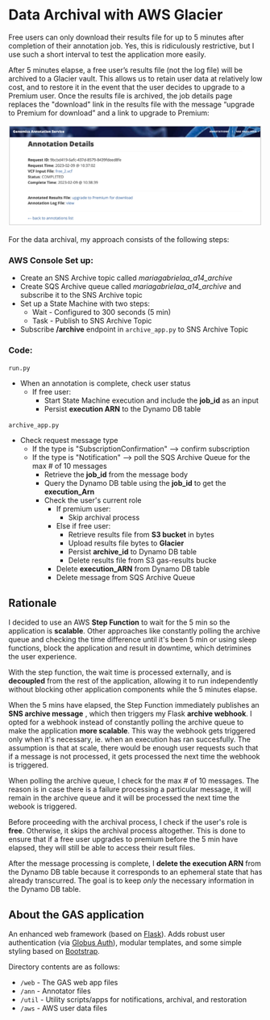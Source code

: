 # Data Archival with AWS Glacier

Free users can only download their results file for up to 5 minutes after completion of their annotation job. Yes, this is ridiculously restrictive, but I use such a  short interval to test the application more easily.

After 5 minutes elapse, a free user’s results file (not the log file) will be archived to a Glacier vault. This allows us to retain user data at relatively low cost, and to restore it in the event that the user decides to upgrade to a Premium user. Once the results file is archived, the job details page replaces the "download" link in the results file with the message “upgrade to Premium for download” and a link to upgrade to Premium:

![Update Message](https://github.com/magabrielaa/aws-cloud-computing/blob/main/11-data-archival/upgrade_message.jpg)

For the data archival, my approach consists of the following steps:

### AWS Console Set up:
- Create an SNS Archive topic called _mariagabrielaa_a14_archive_
- Create SQS Archive queue called _mariagabrielaa_a14_archive_ and  subscribe it to the SNS Archive topic
- Set up a State Machine with two steps:
    - Wait - Configured to 300 seconds (5 min)
    - Task - Publish to SNS Archive Topic
-  Subscribe **/archive** endpoint in `archive_app.py` to SNS Archive Topic

### Code:

`run.py`
- When an annotation is complete, check user status
    - If free user:
        - Start State Machine execution and include the **job_id** as an input
        - Persist **execution ARN** to the Dynamo DB table

`archive_app.py`
- Check request message type
    - If the type is "SubscriptionConfirmation" --> confirm subscription
    - If the type is "Notification" --> poll the SQS Archive Queue for the max # of 10 messages
        - Retrieve the **job_id** from the message body
        - Query the Dynamo DB table using the **job_id** to get the **execution_Arn**
        - Check the user's current role
            - If premium user:
                - Skip archival process
            - Else if free user:
                - Retrieve results file from **S3 bucket** in bytes
                - Upload results file bytes to **Glacier** 
                - Persist **archive_id** to Dynamo DB table
                - Delete results file from S3 gas-results bucke
            - Delete **execution_ARN** from Dynamo DB table
            - Delete message from SQS Archive Queue


## Rationale

I decided to use an AWS **Step Function** to wait for the 5 min so the application is **scalable**. Other approaches like constantly polling the archive queue and checking the time difference until it's been 5 min or using sleep functions, block the application and result in downtime, which detrimines the user experience.

With the step function, the wait time is processed externally, and is **decoupled** from the rest of the application, allowing it to run independently without blocking other application components while the 5 minutes elapse. 

When the 5 mins have elapsed, the Step Function immediately publishes an **SNS archive message** , which then triggers my Flask **archive webhook**. I opted for a webhook instead of constantly polling the archive queue to make the application **more scalable**. This way the webhook gets triggered only when it's necessary, ie. when an execution has ran succesfully. The assumption is that at scale, there would be enough user requests such that if a message is not processed, it gets processed the next time the webhook is triggered.

When polling the archive queue, I check for the max # of 10 messages. The reason is in case there is a failure processing a particular message, it will remain in the archive queue and it will be processed the next time the webook is triggered.

Before proceeding with the archival process, I check if the user's role is **free**. Otherwise, it skips the archival process altogether. This is done to ensure that if a free user upgrades to premium before the 5 min have elapsed, they will still be able to access their result files.

After the message processing is complete, I **delete the execution ARN** from the Dynamo DB table because it corresponds to an ephemeral state that has already transcurred. The goal is to keep _only_ the necessary information in the Dynamo DB table.



## About the GAS application
An enhanced web framework (based on [Flask](https://flask.palletsprojects.com/)). Adds robust user authentication (via [Globus Auth](https://docs.globus.org/api/auth)), modular templates, and some simple styling based on [Bootstrap](https://getbootstrap.com/docs/3.3/).

Directory contents are as follows:
* `/web` - The GAS web app files
* `/ann` - Annotator files
* `/util` - Utility scripts/apps for notifications, archival, and restoration
* `/aws` - AWS user data files